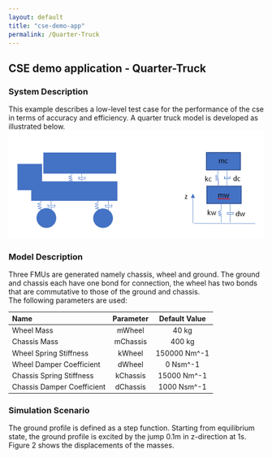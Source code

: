 ```yaml
---
layout: default
title: "cse-demo-app"
permalink: /Quarter-Truck
---
```


## CSE demo application - Quarter-Truck

### System Description

This example describes a low-level test case for the performance of the cse in terms of accuracy and efficiency. 
A quarter truck model is developed as illustrated below. 
![foo](/assets/img/QuarterTruck.png "Figure 1")
    
### Model Description

Three FMUs are generated namely chassis, wheel and ground. The ground and chassis each have one bond for connection, the wheel has two bonds that are commutative to those of the ground and chassis.  
The following parameters are used:

| Name        | Parameter      |Default Value        |
| :---           |:---:         | :---:           |
| Wheel Mass        | mWheel      | 40 kg       |
| Chassis Mass        | mChassis     | 400 kg        |
| Wheel Spring Stiffness      | kWheel      | 150000 Nm^-1     |
| Wheel Damper Coefficient        | dWheel     | 0 Nsm^-1      |
| Chassis Spring Stiffness         | kChassis     | 15000 Nm^-1       |
| Chassis Damper Coefficient         | dChassis     |  1000 Nsm^-1      |

### Simulation Scenario 
The ground profile is defined as a step function. Starting from equilibrium state, the ground profile is excited by the jump 0.1m in z-direction at 1s. Figure 2 shows the displacements of the masses.  
